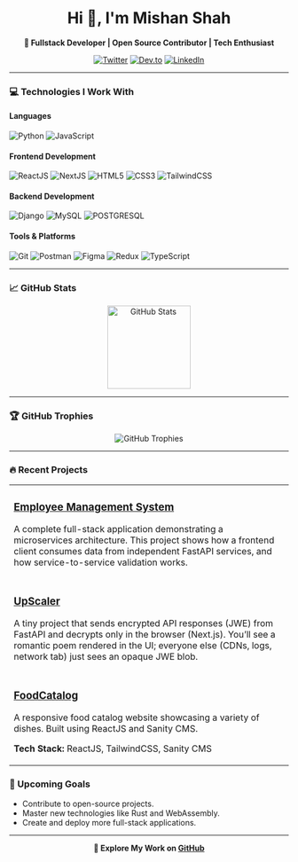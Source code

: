 <h1 align="center">Hi 👋, I'm Mishan Shah</h1>

<p align="center">
  <b>🚀 Fullstack Developer | Open Source Contributor | Tech Enthusiast</b>
</p>

<p align="center">
  <a href="https://twitter.com/@shahmishan"><img src="https://img.shields.io/badge/Twitter-%231DA1F2.svg?style=for-the-badge&logo=Twitter&logoColor=white" alt="Twitter"></a>
  <a href="https://dev.to/mishan"><img src="https://img.shields.io/badge/Dev.to-%230A0A0A.svg?style=for-the-badge&logo=dev.to&logoColor=white" alt="Dev.to"></a>
  <a href="https://www.linkedin.com/in/mishan-shah-4936a2239/"><img src="https://img.shields.io/badge/LinkedIn-%230A66C2.svg?style=for-the-badge&logo=LinkedIn&logoColor=white" alt="LinkedIn"></a>
</p>

---

### 💻 Technologies I Work With

#### **Languages**

<p>
  <img src="https://img.shields.io/badge/Python-%233776AB.svg?style=for-the-badge&logo=python&logoColor=white" alt="Python">
  <img src="https://img.shields.io/badge/JavaScript-%23F7DF1E.svg?style=for-the-badge&logo=javascript&logoColor=black" alt="JavaScript">
</p>

#### **Frontend Development**

<p>
  <img src="https://img.shields.io/badge/React-%2361DAFB.svg?style=for-the-badge&logo=react&logoColor=black" alt="ReactJS">
  <img src="https://img.shields.io/badge/next.js-000000?style=for-the-badge&logo=nextdotjs&logoColor=white" alt="NextJS">
  <img src="https://img.shields.io/badge/HTML5-%23E34F26.svg?style=for-the-badge&logo=html5&logoColor=white" alt="HTML5">
  <img src="https://img.shields.io/badge/CSS3-%231572B6.svg?style=for-the-badge&logo=css3&logoColor=white" alt="CSS3">
  <img src="https://img.shields.io/badge/TailwindCSS-%2338B2AC.svg?style=for-the-badge&logo=tailwind-css&logoColor=white" alt="TailwindCSS">
</p>

#### **Backend Development**

<p>
  <img src="https://img.shields.io/badge/Django-%23092E20.svg?style=for-the-badge&logo=django&logoColor=white" alt="Django">
  <img src="https://img.shields.io/badge/MySQL-%234479A1.svg?style=for-the-badge&logo=mysql&logoColor=white" alt="MySQL">
  <img src="https://img.shields.io/badge/postgresql-4169e1?style=for-the-badge&logo=postgresql&logoColor=white" alt="POSTGRESQL">
</p>

#### **Tools & Platforms**

<p>
  <img src="https://img.shields.io/badge/Git-%23F05032.svg?style=for-the-badge&logo=git&logoColor=white" alt="Git">
  <img src="https://img.shields.io/badge/Postman-%23FF6C37.svg?style=for-the-badge&logo=postman&logoColor=white" alt="Postman">
  <img src="https://img.shields.io/badge/Figma-%23F24E1E.svg?style=for-the-badge&logo=figma&logoColor=white" alt="Figma">
  <img src="https://img.shields.io/badge/Redux-%23764ABC.svg?style=for-the-badge&logo=redux&logoColor=white" alt="Redux">
  <img src="https://img.shields.io/badge/TypeScript-%23007ACC.svg?style=for-the-badge&logo=typescript&logoColor=white" alt="TypeScript">
</p>

---

### 📈 GitHub Stats

<p align="center">
  <img src="https://github-readme-stats.vercel.app/api?username=mishansavy&show_icons=true&locale=en" alt="GitHub Stats" height="150">
  <!-- <img src="https://github-readme-streak-stats.herokuapp.com/?user=mishansavy&" alt="GitHub Streak" height="150"> -->
</p>

---

### 🏆 GitHub Trophies

<p align="center">
  <img src="https://github-profile-trophy.vercel.app/?username=mishansavy" alt="GitHub Trophies">
</p>

---

### 🔥 Recent Projects

<div align="center">
  <table>
    <tr>
      <td>
        <h3><a href="https://github.com/Mishansavy/employee-management-system">Employee Management System</a></h3>
        <p>A complete full-stack application demonstrating a microservices architecture. This project shows how a frontend client consumes data from independent FastAPI services, and how service-to-service validation works.</p>
      </td>
    </tr>
    <tr>
      <td>
        <h3><a href="https://github.com/Mishansavy/FastAPI-Next.js-JWE-demo-client-side-decryption-">UpScaler</a></h3>
        <p>A tiny project that sends encrypted API responses (JWE) from FastAPI and decrypts only in the browser (Next.js).
You’ll see a romantic poem rendered in the UI; everyone else (CDNs, logs, network tab) just sees an opaque JWE blob.</p>
      </td>
    </tr>
    <tr>
      <td>
        <h3><a href="https://github.com/Mishansavy/FoodCatalog">FoodCatalog</a></h3>
        <p>A responsive food catalog website showcasing a variety of dishes. Built using ReactJS and Sanity CMS.</p>
        <p><b>Tech Stack:</b> ReactJS, TailwindCSS, Sanity CMS</p>
      </td>
    </tr>
  </table>
</div>

### 📝 Upcoming Goals

- Contribute to open-source projects.
- Master new technologies like Rust and WebAssembly.
- Create and deploy more full-stack applications.

---

<p align="center">
  <b>👾 Explore My Work on <a href="https://github.com/Mishansavy">GitHub</a></b>
</p>

